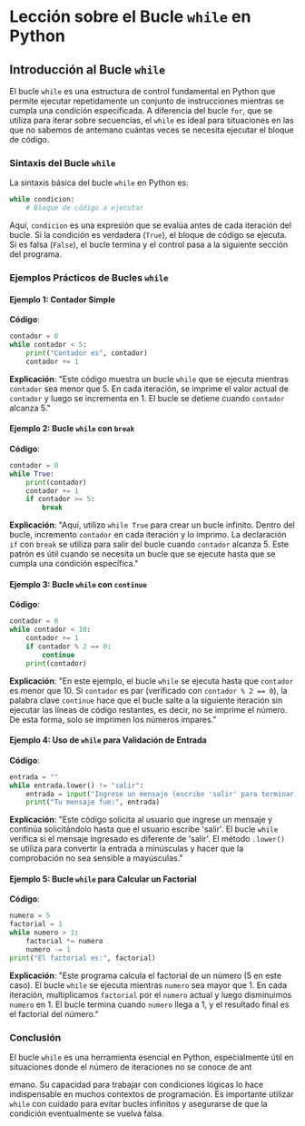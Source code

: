 # Lección sobre el Bucle `while` en Python

## Introducción al Bucle `while`

El bucle `while` es una estructura de control fundamental en Python que permite ejecutar repetidamente un conjunto de instrucciones mientras se cumpla una condición especificada. A diferencia del bucle `for`, que se utiliza para iterar sobre secuencias, el `while` es ideal para situaciones en las que no sabemos de antemano cuántas veces se necesita ejecutar el bloque de código.

### Sintaxis del Bucle `while`

La sintaxis básica del bucle `while` en Python es:

```python
while condicion:
    # Bloque de código a ejecutar
```

Aquí, `condicion` es una expresión que se evalúa antes de cada iteración del bucle. Si la condición es verdadera (`True`), el bloque de código se ejecuta. Si es falsa (`False`), el bucle termina y el control pasa a la siguiente sección del programa.

### Ejemplos Prácticos de Bucles `while`

#### Ejemplo 1: Contador Simple

**Código**:
```python
contador = 0
while contador < 5:
    print("Contador es", contador)
    contador += 1
```

**Explicación**:
"Este código muestra un bucle `while` que se ejecuta mientras `contador` sea menor que 5. En cada iteración, se imprime el valor actual de `contador` y luego se incrementa en 1. El bucle se detiene cuando `contador` alcanza 5."

#### Ejemplo 2: Bucle `while` con `break`

**Código**:
```python
contador = 0
while True:
    print(contador)
    contador += 1
    if contador >= 5:
        break
```

**Explicación**:
"Aquí, utilizo `while True` para crear un bucle infinito. Dentro del bucle, incremento `contador` en cada iteración y lo imprimo. La declaración `if` con `break` se utiliza para salir del bucle cuando `contador` alcanza 5. Este patrón es útil cuando se necesita un bucle que se ejecute hasta que se cumpla una condición específica."

#### Ejemplo 3: Bucle `while` con `continue`

**Código**:
```python
contador = 0
while contador < 10:
    contador += 1
    if contador % 2 == 0:
        continue
    print(contador)
```

**Explicación**:
"En este ejemplo, el bucle `while` se ejecuta hasta que `contador` es menor que 10. Si `contador` es par (verificado con `contador % 2 == 0`), la palabra clave `continue` hace que el bucle salte a la siguiente iteración sin ejecutar las líneas de código restantes, es decir, no se imprime el número. De esta forma, solo se imprimen los números impares."

#### Ejemplo 4: Uso de `while` para Validación de Entrada

**Código**:
```python
entrada = ""
while entrada.lower() != "salir":
    entrada = input("Ingrese un mensaje (escribe 'salir' para terminar): ")
    print("Tu mensaje fue:", entrada)
```

**Explicación**:
"Este código solicita al usuario que ingrese un mensaje y continúa solicitándolo hasta que el usuario escribe 'salir'. El bucle `while` verifica si el mensaje ingresado es diferente de 'salir'. El método `.lower()` se utiliza para convertir la entrada a minúsculas y hacer que la comprobación no sea sensible a mayúsculas."

#### Ejemplo 5: Bucle `while` para Calcular un Factorial

**Código**:
```python
numero = 5
factorial = 1
while numero > 1:
    factorial *= numero
    numero -= 1
print("El factorial es:", factorial)
```

**Explicación**:
"Este programa calcula el factorial de un número (5 en este caso). El bucle `while` se ejecuta mientras `numero` sea mayor que 1. En cada iteración, multiplicamos `factorial` por el `numero` actual y luego disminuimos `numero` en 1. El bucle termina cuando `numero` llega a 1, y el resultado final es el factorial del número."

### Conclusión

El bucle `while` es una herramienta esencial en Python, especialmente útil en situaciones donde el número de iteraciones no se conoce de ant

emano. Su capacidad para trabajar con condiciones lógicas lo hace indispensable en muchos contextos de programación. Es importante utilizar `while` con cuidado para evitar bucles infinitos y asegurarse de que la condición eventualmente se vuelva falsa.